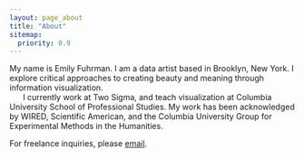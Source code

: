 ```yaml
---
layout: page_about
title: "About"
sitemap:
  priority: 0.9
---
```

My name is Emily Fuhrman. I am a data artist based in Brooklyn, New York. I explore critical approaches to creating beauty and meaning through information visualization.<br/>
&nbsp;&nbsp;&nbsp;&nbsp;&nbsp;&nbsp;I currently work at Two Sigma, and teach visualization at Columbia University School of Professional Studies. My work has been acknowledged by WIRED, Scientific American, and the Columbia University Group for Experimental Methods in the Humanities.

<span class='sub'>For freelance inquiries, please [email](mailto:ef2512@columbia.edu).</span>